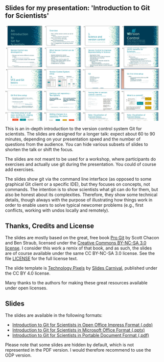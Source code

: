 
## Slides for my presentation: 'Introduction to Git for Scientists'

![Fig1](./preview_git_introduction_for_scientists_slides.jpg?raw=true "Preview of the presentation slides for 'Introduction to Git for Scientists'.")

This is an in-depth introduction to the version control system Git for scientists. The slides are designed for a longer talk: expect about 60 to 90 minutes, depending on your presentation speed and the number of questions from the audience. You can hide various subsets of slides to shorten the talk or shift the focus.

The slides are not meant to be used for a workshop, where participants do exercises and actually use git during the presentation. You could of course add exercises.

The slides show git via the command line interface (as opposed to some graphical Git client or a specific IDE), but they focuses on concepts, not commands. The intention is to show scientists what git can do for them, but also be honest about its complexities. Therefore, they show some technical details, though always with the purpose of illustrating how things work in order to enable users to solve typical newcomer problems (e.g., first conflicts, working with undos locally and remotely).

## Thanks, Credits and License

The slides are mostly based on the great, free book [Pro Git](https://git-scm.com/book/) by Scott Chacon and Ben Straub, licensed under the [Creative Commons BY-NC-SA 3.0 license](https://creativecommons.org/licenses/by-nc-sa/3.0/). I consider this work a remix of that book, and as such, the slides are of course available under the same CC BY-NC-SA 3.0 license. See the file [LICENSE](./LICENSE) for the full license text.

The slide template is [Technology Pixels](https://www.slidescarnival.com/mowbray-free-presentation-template/1932) by [Slides Carnival](http://www.slidescarnival.com/), published under the CC BY 4.0 license.

Many thanks to the authors for making these great resources available under open licenses.


## Slides

The slides are available in the following formats:

* [Introduction to Git for Scientists in Open Office Impress Format (.odp)](./Git_Introduction_for_Scientists.odp)
* [Introduction to Git for Scientists in Microsoft Office Format (.pptx)](./Git_Introduction_for_Scientists.pptx)
* [Introduction to Git for Scientists in Portable Document Format (.pdf)](./Git_Introduction_for_Scientists.pdf)

Please note that some slides are hidden by default, which is not represented in the PDF version. I would therefore recommend to use the ODP version.




